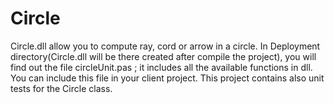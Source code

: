 # Circle
Circle.dll allow you to compute ray, cord or arrow in a circle.
In Deployment directory(Circle.dll will be there created after compile the project), you will find out the file circleUnit.pas ; it includes all the available functions in dll.
You can include this file in your client project.
This project contains also unit tests for the Circle class.
